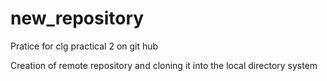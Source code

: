 # new_repository
Pratice for clg practical 2 on git hub

Creation of remote repository and cloning it into the local directory system
